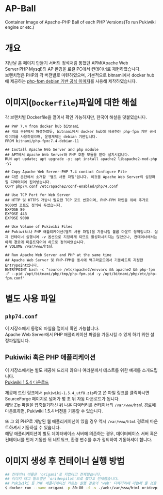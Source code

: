 AP-Ball
=====
Container Image of Apache-PHP Ball of each PHP Versions(To run Pukiwiki engine or etc.)

# 개요
지난날 홈 페이지 만들기 서버의 정석처럼 통했던 APM(Apache Web Server·PHP·Mysql)의 AP 환경을 로컬 PC에서 컨테이너로 재현하였습니다.  
브랜치명은 PHP의 각 버전별로 마련하였으며, 기본적으로 bitnami에서 docker hub에 제공하는 [php-fpm debian 기반 공식 이미지](https://hub.docker.com/r/bitnami/php-fpm)를 사용해 제작하였습니다.

# 이미지(`Dockerfile`)파일에 대한 해설
각 브랜치별 Dockerfile을 열어서 확인 가능하지만, 한국어 해설을 덧붙였습니다. 
```Docker
## PHP 7.4 from docker hub bitnami
## 개요 문단에서 해설하였듯, bitnami에서 docker hub에 제공하는 php-fpm 기반 공식 이미지를 사용하였으며, 운영체제는 debian 기반입니다.
FROM bitnami/php-fpm:7.4-debian-11

## Install Apache Web Server and php module
## APT에서 Apache Web Server와 PHP 호환 모듈을 받아 설치시킵니다.
RUN apt update; apt upgrade -y; apt install apache2 libapache2-mod-php -y;

## Copy Apache Web Server-PHP 7.4 contact Configure File
## 다른 문단에서 소개할 '별도 사용 파일'입니다. 이것을 Apache Web Server의 설정파일 디렉터리에 집어넣습니다.
COPY php74.conf /etc/apache2/conf-enabled/php74.conf

## Use TCP Port for Web Server
## HTTP 및 HTTPS 개방시 필요한 TCP 포트 번호이며, PHP-FPM 확인을 위해 추가로 9000번 포트도 정의해 두었습니다.
EXPOSE 80
EXPOSE 443
EXPOSE 9000

## Use Volume of Pukiwiki Files
## Pukiwiki나 PHP 애플리케이션(별도 사용 파일)을 기동시킬 볼륨 마운트 영역입니다. 실제 컨테이너 실행시에 -v 옵션으로 지정하게 되므로 활성화시키지는 않았으나, 컨테이너에서는 아래 경로에 마운트되어야 하므로 정의하였습니다. 
# VOLUME /var/www/html

## Run Apache Web Server and PHP at the same time
## Apache Web Server 및 PHP-FPM을 동시에 백그라운드에서 기동하도록 지정한 Entrypoint입니다.
ENTRYPOINT bash -c "source /etc/apache2/envvars && apache2 && php-fpm -F --pid /opt/bitnami/php/tmp/php-fpm.pid -y /opt/bitnami/php/etc/php-fpm.conf"
```

# 별도 사용 파일
## `php74.conf`
이 저장소에서 동명의 파일을 열어서 확인 가능합니다.  
Apache Web Server에서 PHP 애플리케이션 파일을 기동시킬 수 있게 하기 위한 설정파일입니다.

## Pukiwiki 혹은 PHP 애플리케이션
이 저장소에서는 별도 제공해 드리지 않으나 여러분께서 테스트를 위한 예제를 소개드립니다.  
[Pukiwiki 1.5.4 다운로드](https://pukiwiki.sourceforge.io/?PukiWiki/Download/1.5.4)  

제공해 드린 링크에서 `pukiwiki-1.5.4_utf8.zip`라고 쓴 파일 링크를 클릭하시면 SourceForge 페이지로 넘어가 몇 초 뒤 자동 다운로드가 됩니다.  
해당 Zip 파일을 압축풀기하신 뒤 나온 디렉터리를 컨테이너의 `/var/www/html` 경로에 마운트하면, Pukiwiki 1.5.4 버전을 기동할 수 있습니다.  

또 그 외 PHP로 개발된 웹 애플리케이션이 있을 경우 역시 `/var/www/html` 경로에 마운트하셔서 기동하실 수 있습니다.  
해당 애플리케이션이 별도 데이터베이스 서버에 의존하는 경우, 데이터베이스 서버 혹은 컨테이너를 먼저 기동한 뒤 네트워크, 환경 변수를 추가 정의하여 기동하셔야 합니다.  

# 이미지 생성 후 컨테이너 실행 방법
```bash
## 컨테이너 이름은 'origami'로 지었다고 전제했습니다.
## 이미지 태그 빌드명은 'oridevpilot'으로 했다고 전제했습니다.
## Pukiwiki 등 PHP 애플리케이션 키트는 실행 경로의 'web' 디렉터리에 마련해 둘 것을 전제했습니다. 다른 디렉터리에 마련했더라도 컨테이너 측 경로는 저 경로여야 합니다.
$ docker run --name origami -p 80:80 -d -v ./web:/var/www/html oridevpilot
```
